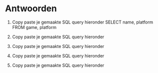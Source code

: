 # Antwoorden

1. Copy paste je gemaakte SQL query hieronder
   SELECT name, platform FROM game, platform
2. Copy paste je gemaakte SQL query hieronder
   
3. Copy paste je gemaakte SQL query hieronder
   
4. Copy paste je gemaakte SQL query hieronder
   
5. Copy paste je gemaakte SQL query hieronder
